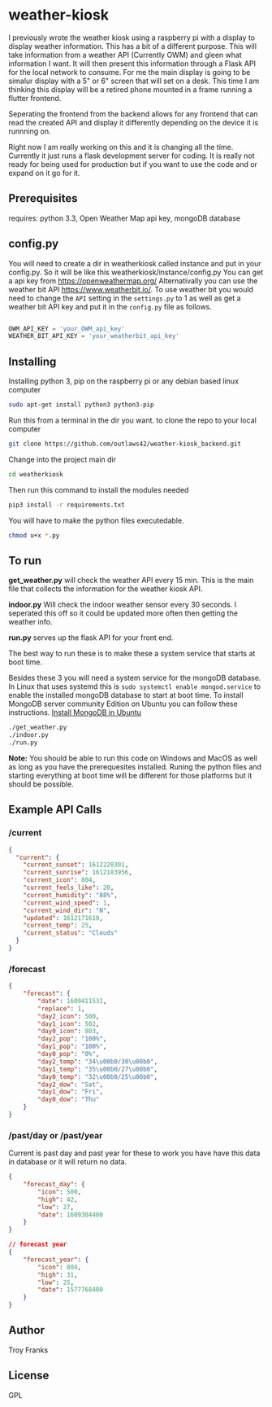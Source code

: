 # weather-kiosk

I previously wrote the weather kiosk using a raspberry pi with a display to display weather information.
This has a bit of a different purpose. This will take information from a weather API (Currently OWM) and gleen what information I want.
It will then present this information through a Flask API for the local network to consume. 
For me the main display is going to be simalur display  with a 5" or 6" screen that will set 
on a desk. 
This time I am thinking this display will be a retired phone mounted in a frame running a flutter frontend.

Seperating the frontend from the backend allows for any frontend that can read the created API and display it differently depending on the device it is runnning on.

Right now I am really working on this and it is changing all the time. Currently it just runs a flask development server for coding. It is really not ready for being used for production but if you want to use the code and or expand on it go for it.

## Prerequisites

requires: python 3.3, Open Weather Map api key, mongoDB database

## config.py
You will need to create a dir in weatherkiosk called instance and put in your config.py.  So it will be like this weatherkiosk/instance/config.py 
You can get a api key from https://openweathermap.org/  Alternativally you can use the weather bit API https://www.weatherbit.io/. To use weather bit you would need to change the `API` setting in the `settings.py` to 1 as well as get a weather bit API key and put it in the `config.py` file as follows. 

```python

OWM_API_KEY = 'your_OWM_api_key'
WEATHER_BIT_API_KEY = 'your_weatherbit_api_key'

```

## Installing 

Installing python 3, pip on the raspberry pi or any debian based linux computer
```bash
sudo apt-get install python3 python3-pip 

```
Run this from a terminal in the dir you want. to clone the repo to your local computer

```bash
git clone https://github.com/outlaws42/weather-kiosk_backend.git


```
Change into the project main dir

```bash
cd weatherkiosk

```

Then run this command to install the modules needed

```bash
pip3 install -r requirements.txt

```

You will have to make the python files executedable.

```bash
chmod u+x *.py

```

## To run
**get_weather.py** will check the weather API every 15 min. This is the main file that
collects the information for the weather kiosk API.

**indoor.py** Will check the indoor weather sensor every 30 seconds. I seperated this off
so it could be updated more often then getting the weather info.

**run.py** serves up the flask API for your front end. 

The best way to run these is to make these a system service that starts at boot time. 

Besides these 3 you will need a system service for the mongoDB database. In Linux that uses systemd this is `sudo systemctl enable mongod.service` to enable the installed
mongoDB database to start at boot time.  To install MongoDB server community Edition on Ubuntu you can follow these instructions. [Install MongoDB in Ubuntu](https://docs.mongodb.com/manual/tutorial/install-mongodb-on-ubuntu/)   

```bash
./get_weather.py
./indoor.py
./run.py

```

**Note:** You should be able to run this code on Windows and MacOS as well as long as you have the 
prerequesites installed. Runing the python files and starting everything at boot time will be different for those platforms but it should be possible.

## Example API Calls

### /current
```json
{
  "current": {
    "current_sunset": 1612220301,
    "current_sunrise": 1612183956,
    "current_icon": 804,
    "current_feels_like": 20,
    "current_humidity": "88%",
    "current_wind_speed": 1,
    "current_wind_dir": "N",
    "updated": 1612171610,
    "current_temp": 25,
    "current_status": "Clouds"
  }
}

```

### /forecast

```json
{
    "forecast": {
        "date": 1609411531,
        "replace": 1,
        "day2_icon": 500,
        "day1_icon": 502,
        "day0_icon": 803,
        "day2_pop": "100%",
        "day1_pop": "100%",
        "day0_pop": "0%",
        "day2_temp": "34\u00b0/30\u00b0",
        "day1_temp": "35\u00b0/27\u00b0",
        "day0_temp": "32\u00b0/25\u00b0",
        "day2_dow": "Sat",
        "day1_dow": "Fri",
        "day0_dow": "Thu"
    }
}

```
### /past/day or /past/year
Current is past day and past year for these to work you have have this data in 
database or it will return no data.

```json
{
    "forecast_day": {
        "icon": 500,
        "high": 42,
        "low": 27,
        "date": 1609304400
    }
}

// forecast year
{
    "forecast_year": {
        "icon": 804,
        "high": 31,
        "low": 25,
        "date": 1577768400
    }
}


```

## Author

Troy Franks

## License

GPL
 
